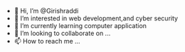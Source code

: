 - 👋 Hi, I’m @Girishraddi
- 👀 I’m interested in web development,and cyber security
- 🌱 I’m currently learning computer application
- 💞️ I’m looking to collaborate on ...
- 📫 How to reach me ...

<!---
Girishraddi/Girishraddi is a ✨ special ✨ repository because its `README.md` (this file) appears on your GitHub profile.
You can click the Preview link to take a look at your changes.
--->
